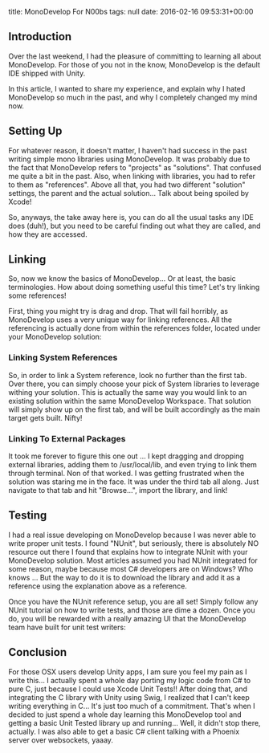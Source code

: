 title: MonoDevelop For N00bs
tags: null
date: 2016-02-16 09:53:31+00:00

## Introduction

Over the last weekend, I had the pleasure of committing to learning all about MonoDevelop. For those of you not in the know, MonoDevelop is the default IDE shipped with Unity.

In this article, I wanted to share my experience, and explain why I hated MonoDevelop so much in the past, and why I completely changed my mind now.
<h2>Setting Up</h2>

For whatever reason, it doesn't matter, I haven't had success in the past writing simple mono libraries using MonoDevelop. It was probably due to the fact that MonoDevelop refers to "projects" as "solutions". That confused me quite a bit in the past. Also, when linking with libraries, you had to refer to them as "references". Above all that, you had two different "solution" settings, the parent and the actual solution... Talk about being spoiled by Xcode!

So, anyways, the take away here is, you can do all the usual tasks any IDE does (duh!), but you need to be careful finding out what they are called, and how they are accessed.

## Linking

So, now we know the basics of MonoDevelop... Or at least, the basic terminologies. How about doing something useful this time? Let's try linking some references!

First, thing you might try is drag and drop. That will fail horribly, as MonoDevelop uses a very unique way for linking references.
All the referencing is actually done from within the references folder, located under your MonoDevelop solution:

### Linking System References

So, in order to link a System reference, look no further than the first tab. Over there, you can simply choose your pick of System libraries to leverage withing your solution. This is actually the same way you would link to an existing solution within the same MonoDevelop Workspace. That solution will simply show up on the first tab, and will be built accordingly as the main target gets built. Nifty!

### Linking To External Packages

It took me forever to figure this one out ... I kept dragging and dropping external libraries, adding them to /usr/local/lib, and even trying to link them through terminal. Non of that worked. I was getting frustrated when the solution was staring me in the face. It was under the third tab all along. Just navigate to that tab and hit "Browse...", import the library, and link!

## Testing

I had a real issue developing on MonoDevelop because I was never able to write proper unit tests. I found "NUnit", but seriously, there is absolutely NO resource out there I found that explains how to integrate NUnit with your MonoDevelop solution. Most articles assumed you had NUnit integrated for some reason, maybe because most C# developers are on Windows? Who knows ... But the way to do it is to download the library and add it as a reference using the explanation above as a reference.

Once you have the NUnit reference setup, you are all set! Simply follow any NUnit tutorial on how to write tests, and those are dime a dozen. Once you do, you will be rewarded with a really amazing UI that the MonoDevelop team have built for unit test writers:

## Conclusion

For those OSX users develop Unity apps, I am sure you feel my pain as I write this... I actually spent a whole day porting my logic code from C# to pure C, just because I could use Xcode Unit Tests!! After doing that, and integrating the C library with Unity using Swig, I realized that I can't keep writing everything in C... It's just too much of a commitment. That's when I decided to just spend a whole day learning this MonoDevelop tool and getting a basic Unit Tested library up and running... Well, it didn't stop there, actually. I was also able to get a basic C# client talking with a Phoenix server over websockets, yaaay.
